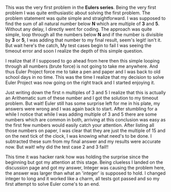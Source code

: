 This was the very first problem in the **Eulers series**. Being the very first problem I was quite enthusiastic about solving the first problem. The problem statement was quite simple and straightforward. I was supposed to find the sum of all natural number below **N** which
are multiple of **3** and **5**. Without any delay, I directly went for coding. The approach was quite simple, loop through all the numbers below **N** and if the number is divisible by **3** or **5**, I was adding that number to my final result, seem's legit! isn't it. But wait here's the catch,
My test cases begin to fail I was seeing the timeout error and soon I realize the depth of this simple question.


I realize that if I supposed to go ahead from here then this simple looping through all numbers (brute force) is not going to take me
anywhere. And thus Euler Project force me to take a pen and paper and I was back to old school days in no time. This was the time I realize that my decision to solve Euler Project was now going on the right track and I started enjoying it.


Just writing down the first n multiples of 3 and 5 I realize that this is actually an Arithematic sum of these number and I got the solution
to my timeout problem. But wait! Euler still has some surprise left for me in his plate, my answers were wrong and I was again back to
start. After stumbling for a while I notice that while I was adding multiple of 3 and 5 there are some numbers which are common in both, arriving at this conclusion was easy as the first few numbers would easily catch your attention.  After listing all those numbers on paper, I was clear that they are just the multiple of 15 and on the next tick of the clock, I was knowing what need's to be done. I subtracted these sum from my final answer and my results were accurate now. But wait! why did the test case 2 and 3 fail!!


This time it was hacker rank how was holding the surprise since the beginning but got my attention at this stage. Being clueless I landed
on the discussion page and got my answer, Integer was causing the problem here, the answer was larger than what an 'integer' is supposed to hold. I changed integer to long and it worked like a charm, all tests got passed and so my first attempt to solve Euler come's to an end.
